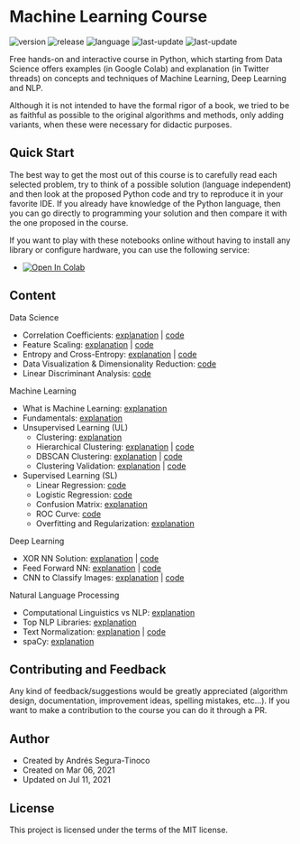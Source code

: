 # Machine Learning Course
![version](https://img.shields.io/badge/version-Dev-blue)
![release](https://img.shields.io/badge/release-0.7.1-blue)
![language](https://img.shields.io/badge/language-Python_3.7%7C3.8-brightgreen)
![last-update](https://img.shields.io/badge/last_update-07/11/2021-orange)
![last-update](https://img.shields.io/badge/license-MIT-orange)

Free hands-on and interactive course in Python, which starting from Data Science offers examples (in Google Colab) and explanation (in Twitter threads) on concepts and techniques of Machine Learning, Deep Learning and NLP.

Although it is not intended to have the formal rigor of a book, we tried to be as faithful as possible to the original algorithms and methods, only adding variants, when these were necessary for didactic purposes.

## Quick Start
The best way to get the most out of this course is to carefully read each selected problem, try to think of a possible solution (language independent) and then look at the proposed Python code and try to reproduce it in your favorite IDE. If you already have knowledge of the Python language, then you can go directly to programming your solution and then compare it with the one proposed in the course.

If you want to play with these notebooks online without having to install any library or configure hardware, you can use the following service:
- <a href="https://colab.research.google.com/github/ansegura7/MachineLearning/blob/master/" target="_blank"><img src="https://colab.research.google.com/assets/colab-badge.svg" alt="Open In Colab"/></a>

## Content
Data Science
- Correlation Coefficients: <a href="https://twitter.com/SeguraAndres7/status/1392925454072524803?s=20" target="_blank">explanation</a> \| <a href="https://colab.research.google.com/drive/1OdjOUc1NNonBfia9Qx4tsfm4-oSYoRMU?usp=sharing" target="_blank">code</a>
- Feature Scaling: <a href="https://twitter.com/SeguraAndres7/status/1410994524894240771?s=20" target="_blank">explanation</a> \| <a href="https://colab.research.google.com/drive/1DsvTezhnwfS7bPAeHHHHLHzcZTvjBzLc?usp=sharing" target="_blank">code</a>
- Entropy and Cross-Entropy: <a href="https://twitter.com/SeguraAndres7/status/1371554857560182790?s=20" target="_blank">explanation</a> \| <a href="https://colab.research.google.com/drive/1c0BcPyK2e_FmdsfOV5la8ZC_u_T80TTf?usp=sharing" target="_blank">code</a>
- Data Visualization & Dimensionality Reduction: <a href="https://colab.research.google.com/drive/17ZBnZKvn-ujWNmNn-4rdI2BU9lsL4Pg3?usp=sharing" target="_blank">code</a>
- Linear Discriminant Analysis: <a href="https://colab.research.google.com/drive/14oqbmxYlYzgSw4MJzp7YrXBXGQ-N2y19?usp=sharing" target="_blank">code</a>

Machine Learning
- What is Machine Learning: <a href="https://twitter.com/SeguraAndres7/status/1406325975080656896?s=20" target="_blank">explanation</a>
- Fundamentals: <a href="https://twitter.com/SeguraAndres7/status/1374683470342066177?s=20" target="_blank">explanation</a>
- Unsupervised Learning (UL)
  - Clustering: <a href="https://twitter.com/SeguraAndres7/status/1382053877101555716?s=20" target="_blank">explanation</a>
  - Hierarchical Clustering: <a href="https://twitter.com/SeguraAndres7/status/1384580865313869826?s=20" target="_blank">explanation</a> \| <a href="https://colab.research.google.com/drive/1yl3_15R-R6Avbkh8jcFSJMsnHyZmjNBm?usp=sharing" target="_blank">code</a>
  - DBSCAN Clustering: <a href="https://twitter.com/SeguraAndres7/status/1382808231270101001?s=20" target="_blank">explanation</a> \| <a href="https://colab.research.google.com/drive/1zeri7dJ3FvrQitsvwQqFZZd0Fjsmvrmb?usp=sharing" target="_blank">code</a>
  - Clustering Validation: <a href="https://twitter.com/SeguraAndres7/status/1383452802848985090?s=20" target="_blank">explanation</a> \| <a href="https://colab.research.google.com/drive/178RYXMXuj61allc6TU29k93FR43QiHtH?usp=sharing" target="_blank">code</a>
- Supervised Learning (SL)
  - Linear Regression: <a href="https://colab.research.google.com/drive/1hVFERSiiQXYZCxLNSBrkDL-3nIw73mwL?usp=sharing" target="_blank">code</a>
  - Logistic Regression: <a href="https://colab.research.google.com/drive/1NR8ZftXvkKU-KJuQUfTc4AAsBzFSTvjQ?usp=sharing" target="_blank">code</a>
  - Confusion Matrix: <a href="https://twitter.com/SeguraAndres7/status/1379823388949090312?s=20" target="_blank">explanation</a>
  - ROC Curve: <a href="https://colab.research.google.com/drive/1dJJA5w4EgwssogEwJoKqb5ocYX1CKmWv?usp=sharing" target="_blank">code</a>
  - Overfitting and Regularization: <a href="https://twitter.com/SeguraAndres7/status/1359893579737550857?s=20" target="_blank">explanation</a>

Deep Learning
- XOR NN Solution: <a href="https://twitter.com/SeguraAndres7/status/1376252172892049414?s=20" target="_blank">explanation</a> \| <a href="https://colab.research.google.com/drive/1p8LfavHB1-VAmDPbjaHi9o5b1B5AYLwf?usp=sharing" target="_blank">code</a>
- Feed Forward NN: <a href="https://twitter.com/SeguraAndres7/status/1374419061656883204?s=20" target="_blank">explanation</a> \| <a href="https://colab.research.google.com/drive/1uv_0qeH4UnINP-g-GCb93-6xDNfvHx00?usp=sharing" target="_blank">code</a>
- CNN to Classify Images: <a href="https://twitter.com/SeguraAndres7/status/1350184192781541376?s=20" target="_blank">explanation</a> \| <a href="https://colab.research.google.com/drive/1SWeCHHwVAViYRFpdg5JyJ-geEpbbJf6G?usp=sharing" target="_blank">code</a>

Natural Language Processing
- Computational Linguistics vs NLP: <a href="https://twitter.com/SeguraAndres7/status/1385962128473997314?s=20" target="_blank">explanation</a>
- Top NLP Libraries: <a href="https://twitter.com/SeguraAndres7/status/1391587231505260544?s=20" target="_blank">explanation</a>
- Text Normalization: <a href="https://twitter.com/SeguraAndres7/status/1393661103670972416?s=20" target="_blank">explanation</a> \| <a href="https://colab.research.google.com/drive/1tTWlUUj_sWy0cKAX04MZG-dku3yYSKZJ?usp=sharing" target="_blank">code</a>
- spaCy: <a href="https://twitter.com/SeguraAndres7/status/1379518067277987843?s=20" target="_blank">explanation</a>

## Contributing and Feedback
Any kind of feedback/suggestions would be greatly appreciated (algorithm design, documentation, improvement ideas, spelling mistakes, etc...). If you want to make a contribution to the course you can do it through a PR.

## Author
- Created by Andrés Segura-Tinoco
- Created on Mar 06, 2021
- Updated on Jul 11, 2021

## License
This project is licensed under the terms of the MIT license.
